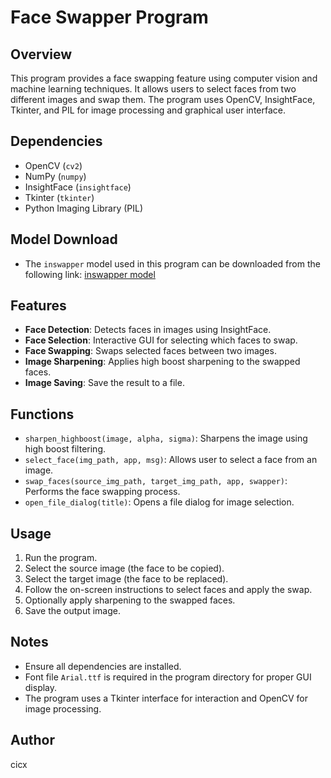 # Face Swapper Program

## Overview
This program provides a face swapping feature using computer vision and machine learning techniques. It allows users to select faces from two different images and swap them. The program uses OpenCV, InsightFace, Tkinter, and PIL for image processing and graphical user interface.

## Dependencies
- OpenCV (`cv2`)
- NumPy (`numpy`)
- InsightFace (`insightface`)
- Tkinter (`tkinter`)
- Python Imaging Library (PIL)

## Model Download
- The `inswapper` model used in this program can be downloaded from the following link: [inswapper model](https://drive.google.com/file/d/1krOLgjW2tAPaqV-Bw4YALz0xT5zlb5HF/view)

## Features
- **Face Detection**: Detects faces in images using InsightFace.
- **Face Selection**: Interactive GUI for selecting which faces to swap.
- **Face Swapping**: Swaps selected faces between two images.
- **Image Sharpening**: Applies high boost sharpening to the swapped faces.
- **Image Saving**: Save the result to a file.

## Functions
- `sharpen_highboost(image, alpha, sigma)`: Sharpens the image using high boost filtering.
- `select_face(img_path, app, msg)`: Allows user to select a face from an image.
- `swap_faces(source_img_path, target_img_path, app, swapper)`: Performs the face swapping process.
- `open_file_dialog(title)`: Opens a file dialog for image selection.

## Usage
1. Run the program.
2. Select the source image (the face to be copied).
3. Select the target image (the face to be replaced).
4. Follow the on-screen instructions to select faces and apply the swap.
5. Optionally apply sharpening to the swapped faces.
6. Save the output image.

## Notes
- Ensure all dependencies are installed.
- Font file `Arial.ttf` is required in the program directory for proper GUI display.
- The program uses a Tkinter interface for interaction and OpenCV for image processing.

## Author
cicx
